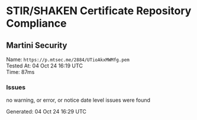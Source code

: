 # STIR/SHAKEN Certificate Repository Compliance

## Martini Security

Name: `https://p.mtsec.me/2884/UTioAkxMWMfg.pem`\
Tested At: 04 Oct 24 16:19 UTC\
Time: 87ms

### Issues

no warning, or error, or notice date level issues were found

Generated: 04 Oct 24 16:29 UTC